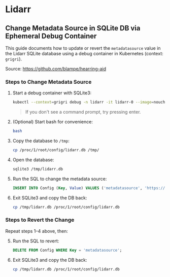 # Lidarr

## Change Metadata Source in SQLite DB via Ephemeral Debug Container

This guide documents how to update or revert the `metadatasource` value in the Lidarr SQLite
database using a debug container in Kubernetes (context: `grigri`).

Source: https://github.com/blampe/hearring-aid

### Steps to Change Metadata Source

1. Start a debug container with SQLite3:

   ```sh
   kubectl --context=grigri debug -n lidarr -it lidarr-0 --image=nouchka/sqlite3 --target=lidarr -- /bin/sh
   ```

   > If you don't see a command prompt, try pressing enter.

2. (Optional) Start bash for convenience:

   ```sh
   bash
   ```

3. Copy the database to `/tmp`:

   ```sh
   cp /proc/1/root/config/lidarr.db /tmp/
   ```

4. Open the database:

   ```sh
   sqlite3 /tmp/lidarr.db
   ```

5. Run the SQL to change the metadata source:

   ```sql
   INSERT INTO Config (Key, Value) VALUES ('metadatasource', 'https://api.musicinfo.pro/api/v0.4/');
   ```

6. Exit SQLite3 and copy the DB back:
   ```sh
   cp /tmp/lidarr.db /proc/1/root/config/lidarr.db
   ```

### Steps to Revert the Change

Repeat steps 1–4 above, then:

5. Run the SQL to revert:

   ```sql
   DELETE FROM Config WHERE Key = 'metadatasource';
   ```

6. Exit SQLite3 and copy the DB back:
   ```sh
   cp /tmp/lidarr.db /proc/1/root/config/lidarr.db
   ```
